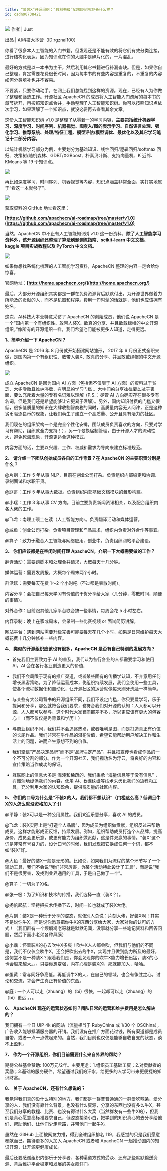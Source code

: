 ```yaml
---
title: “爱装X”开源组织：“教科书级”AI知识树究竟长什么样？
id: csdn90738421
---
```


![](../img/af172d460f4ae296827ac59f0d55b962.png)
作者 | Just

出品 | [AI科技大本营](https://mp.weixin.qq.com/s/p67JwNb7Cd0IqEZYaoMUyA)（ID:rgznai100）

你看了很多本人工智能的入门书籍，但发现还是不能有效的将它们有效分类连接，进行结构化表达，因为知识点在你的大脑中是碎片化的，一片混乱。

最好的方式是以一本书为主干，然后利用其它书籍进行补漏查缺。但是，如果你自己整理，肯定需要花费很长时间，因为每本书的有些内容是重复的，不重复的内容如何分类填补也并不容易。

不要紧，只要你动动手，在网上我们总能找到这样的资源。现在，已经有人为你做了整理和筛选工作。开源社区 ApacheCN 的成员将人工智能入门疏解的每本书的章节拆开，再按照知识点合并，手动整理了人工智能知识树。你可以按照知识点依次学习，如果理解了一个知识点，就没必要再去查看其余文章。

这份人工智能知识树 v1.0 是整理了从零到一的学习内容，**主要包括统计机器学习、深度学习、时间序列、机器视觉、图嵌入/图的表示学习、自然语言处理、强化学习、推荐系统、处理/特征工程、模型评估/模型调优、最优化以及其它学习笔记十二部分内容。**

以统计机器学习部分为例，主要划分为基础知识、线性回归/逻辑回归/softmax 回归、决策树/随机森林、GDBT/XGBoost、朴素贝叶斯、支持向量机、K 近邻、KMeans 等 19 个知识点。

![](../img/f0abe7e5c62aeba78af579de3f6d7739.png)

再比如深度学习、时间序列、机器视觉等内容，知识点涵盖非常全面，实打实地属于“看这一本就够了”。

![](../img/6c3b050cafb9d8c6b776322fd924e232.png)

获取资料的 GitHub 地址看这里：

**[https://github.com/apachecn/ai-roadmap/tree/master/v1.0](https://github.com/apachecn/ai-roadmap/tree/master/v1.0)**

当然，ApacheCN 中不止有人工智能知识树 v1.0 这一份资料，**除了人工智能学习资料外，该开源组织还整理了算法刷题训练指南、scikit-learn 中文文档、kaggle 项目实战教程以及 PyTorch 中文文档。**

![](../img/c3651d1f6eeb032a64e29d5f1be46144.png)

如果你想找系统化梳理的人工智能学习资料，ApacheCN 整理的内容一定会给你惊喜。

官网地址：**[http://home.apachecn.org/](http://home.apachecn.org/)**

最后，大部分开源组织其实都是一群在免费资源背后默默付出，为开源世界做着力所能及的贡献的人，而不是机器和程序。套用一句时髦的话就是，他们也应该拥有姓名。

这次，AI科技大本营特意采访了 ApacheCN 的创始成员，他们说 ApacheCN 是一个“国内第一个有组织性、敢带人装X、敢真的分享、并且敢戴绿帽的中文开源组织。”像所有的开源组织一样，我们希望他们能被更多人知道，走得更远。

**1、简单介绍一下 ApacheCN？**

ApacheCN 是 2016 年 8 月份就开始搭建网站雏形， 2017 年 6 月份正式全职来做，是国内第一个有组织性、敢带人装X、敢真的分享、并且敢戴绿帽的中文开源组织。

![](../img/f2d200820b2aadd1cab63f1c2d09848c.png)

成立 ApacheCN 是因为国内 AI 方面（包括但不仅限于 AI 方面）的资料过于贫乏，大多零散且维护滞后，有明显的学习门槛 。大牛们的分享往往要么过于表面，要么充斥着大量的专有名词难以理解（P.S.：尽管 AI 方向确实存在很多专有名词，但是我们还是希望能够让它更易于理解）。另外，国内知识付费的门槛又很低，很多低质量的知识在大肆收割智商税的同时，高质量内容无人问津，正是这种劣币驱逐良币的现象，让我们萌生了建立一个高质量、公开且具有活力的社区。

我们现在的组织架构一个是完全个性化安排，团队成员负责喜欢的方向，只要对学习有帮助，组织就全力支持！），另一个是换届制管理，由于开源人才的流动性大，避免死海现象，开源更适合这种模式。

内容方面的话，主要以兴趣、工作、权威和需求为导向来建立标准规范。

**2、 请介绍一下团队创始成员各自的工作背景？在 ApacheCN 的主要职责分别是什么？**

@片刻：工作 5 年从事 NLP，目前在创业公司打杂。负责组织内部稳定和协调、录制面试和求职干货。

@庭哥：工作 5 年从事大数据。负责组织内部基础文档模块的雏形构建。

@小瑶：工作 3 年从事 CV 方向。目前主要负责新闻资讯相关，以及配合组织内各大佬的工作。

@飞龙：南理工硕士在读（人工智能方向）。负责翻译活动和媒体运营。

@咸鱼：创业公司打杂。负责项目管理和产品需求，组织内负责对外合作等事宜。

@算子：致力于融合人工智能与网络应用，创业中。负责组织网站平台建设。

**3、 你们应该都是在空闲时间打理 ApacheCN，介绍一下大概需要做的工作？**

翻译活动：需要跑脚本和处理合并请求，大概每天十几分钟。

媒体运营：需要发周报，大概每个周末两个小时。

群活跃：需要每天花费 1～2 个小时吧（不过都是零散时间）。

内容分享：会把自己每天学习有价值的干货分享给大家（几分钟，零散时间，顺便的事情）。

对外合作：目前跟其他几家平台联合搞一些事情，每周会花 5 小时左右。

内容录制：晚上在家或周末，会录制一些比赛视频 or 面试简历讲解。

网站平台：遇到网站需要升级完善可能要每天花几个小时，如果是日常维护每天大概花费十几分钟修补一些内容。

**4、 类似的开源组织应该也有很多，ApacheCN 是否有自己特别的发展方向？**

*   首先我们主要致力于 AI 的普及，我们认为各行各业的人都需要学习和使用 AI，AI 会在各行各业创造更大的价值。

*   我们不会局限于现有的推广渠道，或者某些固有的传播学认知，不介意用任何增长黑客策略。为了降低运营成本，使组织持续发展，我们会使用一些工具，使各个流程数据化和自动化，让开源社区的运营就像每天刷牙洗脸一样简单。

*   与某些有大公司背书的开源组织不同，我们不设定门槛，你只要爱学习，乐于提问和分享，那么就符合我们要求，也符合我们对开源的认知：人人都可以开源、人人都可以参与，这个时代大家智商都差不多，所以更应该有更大的包容心！（而不仅仅是秀背景和学历！）

*   与商业组织不同，我们并不会追逐热点，或者唯利是图，而是打造真正有价值的长尾作品。我们非常在乎作品的潜在价值，希望它能帮助用户解决工作和生活上的问题，进而产生意想不到的价值。

*   我们坚信“产品决定品牌”而不是“品牌决定产品”，并且把宣传也看成作品的一个不可分割的部分。作为一个开源社区，我们视功名为浮云，将良好的内容和宣传策略当作成功的保证。

*   互联网上的信息大多是 混沌和稀疏的，我们秉承 “海量信息等于没有信息” ，有甄别地提供我们的内容，使用 AI、数据挖掘等技术来优化我们的流程和工具，充分利用大家的认知盈余，提供高质量的社区内容。

**5、 你们的口号为什么是“不装X的人，我们都不想认识”（门槛这么高？低调且牛X的人怎么就没资格加入了:)）**

@平静：装X可以是一种公用属性。我们欢迎乐意分享，喜欢 AI 的成员。

@飞龙：装X实际上是“打造个人品牌”，因为成员为组织做贡献，组织反过来帮助成员，这样才能形成正反馈，持续发展。例如，组织帮助成员打造个人品牌，提高身价，成员会更乐意，或更有能力为组织做贡献，这是件双赢的事情。“装X”这个词是非常有号召力的，设计口号的时候，我们发现把它换成任何一个词，都不如“装X”好。

@大鱼：最好的装X一般是无形的。比如说，如果我们为流程的某个环节写了一个辅助工具，我们不会说“我们非常厉害，为某个活动特此设计了工具”，而是说“我们不是很厉害，没找到业界通用的工具，于是自己做了一个”。

@算子：一切为了X格。

@张一极：为了知识和技术的传播，我们选择一直（装X？）。

@扬帆起航：坚持把技术传播下去，时间一长也就成了装X大佬。

@片刻：装X是一种乐于分享的姿态，就像别人总说：片刻大佬，好装X啊！其实不是说你牛X，而是说你愿意把你牛X的东西分享给大家，大家对你的认可的方式！（我们群有一个烦焖鸡老哥就是默默无闻，没事就分享一些笔记资料和回答问题，然后下面小老弟各种拜膜）

@小瑶：怀着装X的心去吹牛X多爽！吹牛X人人都会吹，但我们与他们的不同是，我们不仅仅会吹牛X，还会把吹出去的牛X，实现并且做到能力所及的最好，这何尝不是一种装X？跟着我们走，你会发现你的吹牛X能力增长迅猛，装X的心也会越来越大。。。只要你想变强，内在心理是装X的，那就能加入，哈哈。

@蛋黄：常与同好争高低。再低调牛X的人，在自己的领域，也会有争胜之心。讨论和交流，才会产生真正有价值的东西。

@庭 : 一个人可以走（zhuang）的（bi）很快，一起却可以走（zhuang）的（bi）更远 。。。

**6、 ApacheCN 现在的运营状态如何？团队日常的运营和维护费用是怎么解决的？**

我们拥有一个日 UIP 4k 的网站（流量相当于 RubyChina 或 1/30 个 OSChina），广告收入能够抵消服务器的开销。我们没有在推广方面花过钱，所有渠道都是成员自带，或者一点一点做起来的。当然，我们目前也仅仅是能够自收自支的状态，谈不上盈利。

**7、 作为一个开源组织，你们目前需要什么来自外界的帮助？**

期待公益基金赞助: 100万元/2年。主要用途：1.组织员工基础工资；2.对贡献者的奖励；3.基础的服务硬件。希望通过我们的汗水，给更多的人学习带来更便捷的知识财富。

**8、 关于 ApacheCN，还有什么想说的？**

我觉得我们真的没什么特别的地方，我们都是一群普普通通的一群爱吃辣条、爱分享的人，我们没有靠什么背景，也没有什么资源，分享的东西也没有多么牛X，甚至我们分享的教程、比赛、也没有得过什么大奖（当然群友有一些牛X的），但我们是真心愿意高标准要求自己，低姿态接纳小白，把学到的知识真心的去分享给他们、帮助他们、让他们少走弯路，并带他们一起牛X。

虽然在 GitHub 上面被网友力推，得到全球组织排名 119，我感觉的只是我们愿意奉献而已。期待更多的人加入 ApacheCN 或者和 ApacheCN 一起推动国内的知识开源，让开源更健康成长。

最后还要感谢组织内部乐于分享者、各种渠道方式的受众、还有那些默默输送资源、背后维护平台稳定和发展的美女靓仔们。